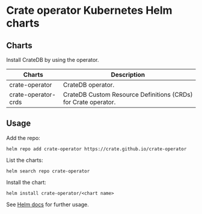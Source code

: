 # Crate operator Kubernetes Helm charts

## Charts

Install CrateDB by using the operator.

| Charts                  | Description                                                    |
| ------------------------| -------------------------------------------------------------- |
| crate-operator          | CrateDB operator.                                              |
| crate-operator-crds     | CrateDB Custom Resource Definitions (CRDs) for Crate operator. |

## Usage

Add the repo:
```
helm repo add crate-operator https://crate.github.io/crate-operator
```

List the charts:
```
helm search repo crate-operator
```

Install the chart:
```
helm install crate-operator/<chart name>
```

See [Helm docs](https://helm.sh/docs/helm) for further usage.
